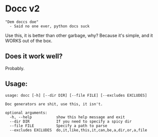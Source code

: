 # Docc v2
```
"Dem doccs doe"
  - Said no one ever, python docs suck
```

Use this, it is better than other garbage, why? Because it's simple, and it WORKS out of the box.

## Does it work well?
Probably.

## Usage:
```
usage: docc [-h] [--dir DIR] [--file FILE] [--excludes EXCLUDES]

Doc generators are shit, use this, it isn't.

optional arguments:
  -h, --help           show this help message and exit
  --dir DIR            If you need to specify a spicy dir
  --file FILE          Specify a path to parse
  --excludes EXCLUDES  do,it,like,this,it,can,be,a,dir,or,a,file
```
